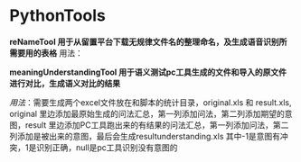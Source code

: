 # PythonTools
**reNameTool 用于从留置平台下载无规律文件名的整理命名，及生成语音识别所需要用的表格**
  用法：
  
**meaningUnderstandingTool 用于语义测试pc工具生成的文件和导入的原文件进行对比，生成语义对比的结果**
  
  *用法*：需要生成两个excel文件放在和脚本的统计目录，original.xls 和 result.xls, original 里边添加最原始生成的问法汇总，第一列添加问法，第二列添加期望的意图，result 里边添加PC工具跑出来的有结果的问法汇总，第一列添加问法，第二列添加是被出来的意图，最后会生成resultunderstanding.xls 其中-1是意图有冲突，1是识别正确，null是pc工具识别没有意图的
